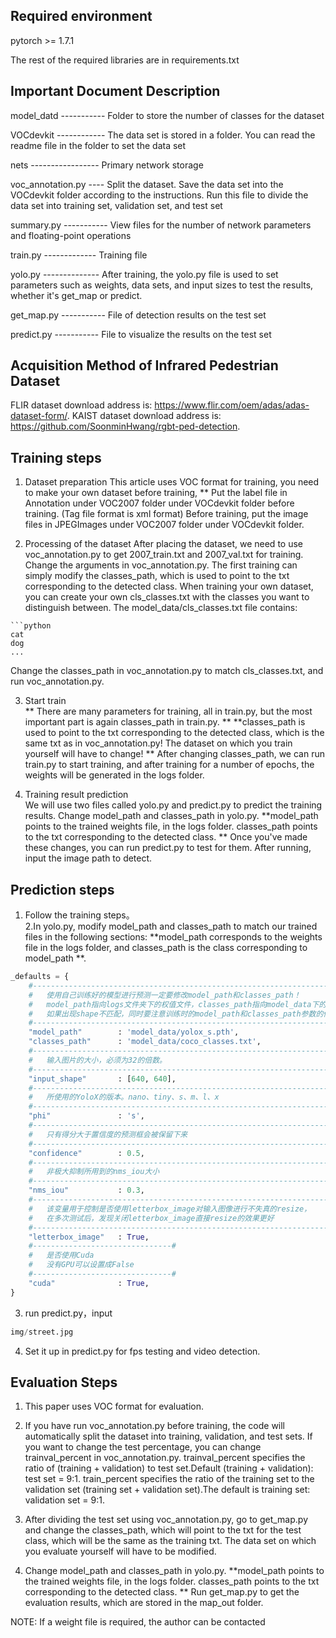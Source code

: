 ## Required environment
pytorch >= 1.7.1

The rest of the required libraries are in requirements.txt
     
## Important Document Description
model_datd ----------- Folder to store the number of classes for the dataset

VOCdevkit ------------ The data set is stored in a folder. You can read the readme file in the folder to set the data set

nets ----------------- Primary network storage

voc_annotation.py ---- Split the dataset. Save the data set into the VOCdevkit folder according to the instructions. Run this file to divide the data set into training set, validation set, and test set

summary.py ----------- View files for the number of network parameters and floating-point operations

train.py ------------- Training file

yolo.py -------------- After training, the yolo.py file is used to set parameters such as weights, data sets, and input sizes to test the results, whether it's get_map or predict.

get_map.py ----------- File of detection results on the test set

predict.py ----------- File to visualize the results on the test set



## Acquisition Method of Infrared Pedestrian Dataset
FLIR dataset download address is: https://www.flir.com/oem/adas/adas-dataset-form/. 
KAIST dataset download address is: https://github.com/SoonminHwang/rgbt-ped-detection.

## Training steps
1. Dataset preparation
 This article uses VOC format for training, you need to make your own dataset before training, **
Put the label file in Annotation under VOC2007 folder under VOCdevkit folder before training. (Tag file format is xml format)
Before training, put the image files in JPEGImages under VOC2007 folder under VOCdevkit folder.

2. Processing of the dataset
 After placing the dataset, we need to use voc_annotation.py to get 2007_train.txt and 2007_val.txt for training.
Change the arguments in voc_annotation.py. The first training can simply modify the classes_path, which is used to point to the txt corresponding to the detected class.
When training your own dataset, you can create your own cls_classes.txt with the classes you want to distinguish between.
The model_data/cls_classes.txt file contains:
```
```python
cat
dog
...
```
Change the classes_path in voc_annotation.py to match cls_classes.txt, and run voc_annotation.py.


3. Start train  
** There are many parameters for training, all in train.py, but the most important part is again classes_path in train.py. **
**classes_path is used to point to the txt corresponding to the detected class, which is the same txt as in voc_annotation.py! The dataset on which you train yourself will have to change! **
After changing classes_path, we can run train.py to start training, and after training for a number of epochs, the weights will be generated in the logs folder. 

4. Training result prediction  
We will use two files called yolo.py and predict.py to predict the training results. Change model_path and classes_path in yolo.py.
**model_path points to the trained weights file, in the logs folder.
classes_path points to the txt corresponding to the detected class. **
Once you've made these changes, you can run predict.py to test for them. After running, input the image path to detect.  

## Prediction steps
1. Follow the training steps。  
2.In yolo.py, modify model_path and classes_path to match our trained files in the following sections: **model_path corresponds to the weights file in the logs folder, and classes_path is the class corresponding to model_path **.
 
```python
_defaults = {
    #--------------------------------------------------------------------------#
    #   使用自己训练好的模型进行预测一定要修改model_path和classes_path！
    #   model_path指向logs文件夹下的权值文件，classes_path指向model_data下的txt
    #   如果出现shape不匹配，同时要注意训练时的model_path和classes_path参数的修改
    #--------------------------------------------------------------------------#
    "model_path"        : 'model_data/yolox_s.pth',
    "classes_path"      : 'model_data/coco_classes.txt',
    #---------------------------------------------------------------------#
    #   输入图片的大小，必须为32的倍数。
    #---------------------------------------------------------------------#
    "input_shape"       : [640, 640],
    #---------------------------------------------------------------------#
    #   所使用的YoloX的版本。nano、tiny、s、m、l、x
    #---------------------------------------------------------------------#
    "phi"               : 's',
    #---------------------------------------------------------------------#
    #   只有得分大于置信度的预测框会被保留下来
    #---------------------------------------------------------------------#
    "confidence"        : 0.5,
    #---------------------------------------------------------------------#
    #   非极大抑制所用到的nms_iou大小
    #---------------------------------------------------------------------#
    "nms_iou"           : 0.3,
    #---------------------------------------------------------------------#
    #   该变量用于控制是否使用letterbox_image对输入图像进行不失真的resize，
    #   在多次测试后，发现关闭letterbox_image直接resize的效果更好
    #---------------------------------------------------------------------#
    "letterbox_image"   : True,
    #-------------------------------#
    #   是否使用Cuda
    #   没有GPU可以设置成False
    #-------------------------------#
    "cuda"              : True,
}
```

3. run predict.py，input  
```python
img/street.jpg
```

4. Set it up in predict.py for fps testing and video detection. 

## Evaluation Steps

1. This paper uses VOC format for evaluation.
   
2. If you have run voc_annotation.py before training, the code will automatically split the dataset into training, validation, and test sets. If you want to change the test percentage, you can change trainval_percent in voc_annotation.py. trainval_percent specifies the ratio of (training + validation) to test set.Default (training + validation): test set = 9:1. train_percent specifies the ratio of the training set to the validation set (training set + validation set).The default is training set: validation set = 9:1.

3. After dividing the test set using voc_annotation.py, go to get_map.py and change the classes_path, which will point to the txt for the test class, which will be the same as the training txt. The data set on which you evaluate yourself will have to be modified.
   
4. Change model_path and classes_path in yolo.py. **model_path points to the trained weights file, in the logs folder. classes_path points to the txt corresponding to the detected class. **
Run get_map.py to get the evaluation results, which are stored in the map_out folder.


NOTE: 
If a weight file is required, the author can be contacted
